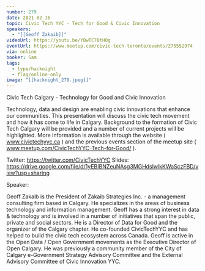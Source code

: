 ```yaml
---
number: 279
date: 2021-02-16
topic: Civic Tech YYC - Tech for Good & Civic Innovation
speakers:
  - "[[Geoff Zakaib]]"
videoUrl: https://youtu.be/YBwTC78tH0g
eventUrl: https://www.meetup.com/civic-tech-toronto/events/275552974
via: online
booker: Sam
tags:
  - type/hacknight
  - flag/online-only
image: "[[hacknight_279.jpeg]]"
---
```

Civic Tech Calgary - Technology for Good and Civic Innovation

Technology, data and design are enabling civic innovations that enhance our communities. This presentation will discuss the civic tech movement and how it has come to life in Calgary. Background to the formation of Civic Tech Calgary will be provided and a number of current projects will be highlighted. More information is available through the website ( www.civictechyyc.ca ) and the previous events section of the meetup site ( www.meetup.com/CivicTechYYC-Tech-for-Good/ ).

Twitter: https://twitter.com/CivicTechYYC
Slides: https://drive.google.com/file/d/1yEBIBNZeuNAsg3MGHdsIwlkKWaSczFBD/view?usp=sharing

Speaker:

Geoff Zakaib is the President of Zakaib Strategies Inc. - a management consulting firm based in Calgary. He specializes in the areas of business technology and information management. Geoff has a strong interest in data & technology and is involved in a number of initiatives that span the public, private and social sectors. He is a Director of Data for Good and the organizer of the Calgary chapter. He co-founded CivicTechYYC and has helped to build the civic tech ecosystem across Canada. Geoff is active in the Open Data / Open Government movements as the Executive Director of Open Calgary. He was previously a community member of the City of Calgary e-Government Strategy Advisory Committee and the External Advisory Committee of Civic Innovation YYC.
